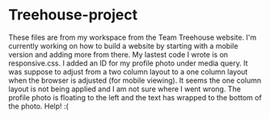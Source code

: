 # Treehouse-project
These files are from my workspace from the Team Treehouse website. I'm currently working on how to build a website by starting with a mobile version and adding more from there. My lastest code I wrote is on responsive.css. I added an ID for my profile photo under media query. It was suppose to adjust from a two column layout to a one column layout when the browser is adjusted (for mobile viewing). It seems the one column layout is not being applied and I am not sure where I went wrong. The profile photo is floating to the left and the text has wrapped to the bottom of the photo. Help! :(

